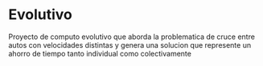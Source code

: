 # Evolutivo
Proyecto de computo evolutivo que aborda la problematica de cruce entre autos con velocidades distintas y genera una solucion que represente un ahorro de tiempo tanto individual como colectivamente
